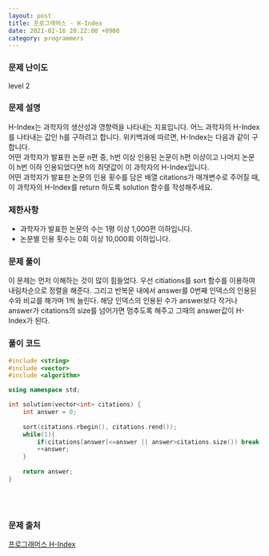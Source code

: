 ```yaml
---
layout: post
title: 프로그래머스 - H-Index
date: 2021-02-16 20:22:00 +0900
category: programmers
---
```


### 문제 난이도
level 2  

### 문제 설명
H-Index는 과학자의 생산성과 영향력을 나타내는 지표입니다. 어느 과학자의 H-Index를 나타내는 값인 h를 구하려고 합니다. 위키백과에 따르면, H-Index는 다음과 같이 구합니다.  
어떤 과학자가 발표한 논문 n편 중, h번 이상 인용된 논문이 h편 이상이고 나머지 논문이 h번 이하 인용되었다면 h의 최댓값이 이 과학자의 H-Index입니다.  
어떤 과학자가 발표한 논문의 인용 횟수를 담은 배열 citations가 매개변수로 주어질 때, 이 과학자의 H-Index를 return 하도록 solution 함수를 작성해주세요.  

### 제한사항
- 과학자가 발표한 논문의 수는 1평 이상 1,000편 이하입니다.
- 논문별 인용 횟수는 0회 이상 10,000회 이하입니다.  

### 문제 풀이
이 문제는 먼저 이해하는 것이 많이 힘들었다. 우선 citiations를 sort 함수를 이용하여 내림차순으로 정렬을 해준다. 그리고 반복문 내에서 answer를 0번째 인덱스의 인용된 수와 비교를 해가며 1씩 늘린다. 해당 인덱스의 인용뒨 수가 answer보다 작거나 answer가 citations의 size를 넘어가면 멈추도록 해주고 그때의 answer값이 H-Index가 된다.  

### 풀이 코드
```c++
#include <string>
#include <vector>
#include <algorithm>

using namespace std;

int solution(vector<int> citations) {
    int answer = 0;
    
    sort(citations.rbegin(), citations.rend());
    while(1){
        if(citations[answer]<=answer || answer>citations.size()) break;
        ++answer;
    }
    
    return answer;
}
```
<br/><br/>

### 문제 출처
[프로그래머스 H-Index](https://programmers.co.kr/learn/courses/30/lessons/42747)
